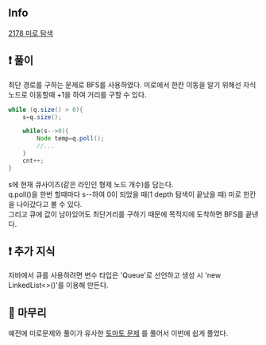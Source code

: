 ## Info

<a href="https://www.acmicpc.net/problem/2178" rel="nofollow">2178 미로 탐색</a>

## ❗ 풀이

최단 경로를 구하는 문제로 BFS를 사용하였다.
미로에서 한칸 이동을 알기 위해선 자식 노드로 이동할때 +1을 하여 거리를 구할 수 있다.
```java
while (q.size() > 0){
    s=q.size();

    while(s-->0){
        Node temp=q.poll();
        //...
    }
    cnt++;
}
```
s에 현재 큐사이즈(같은 라인인 형제 노드 개수)를 담는다.<br/> 
q.poll()을 한번 할때마다 s--하여 0이 되었을 때(1 depth 탐색이 끝났을 때) 미로 한칸을 나아갔다고 볼 수 있다.
<br/>
그리고 큐에 값이 남아있어도 최단거리를 구하기 때문에 목적지에 도착하면 BFS를 끝낸다.
## ❗ 추가 지식

자바에서 큐를 사용하려면 변수 타입은 'Queue'로 선언하고 
생성 시 'new LinkedList<>()'를 이용해 만든다.

## 🙂 마무리

예전에 미로문제와 풀이가 유사한 
<a href="https://www.acmicpc.net/problem/7576" rel="nofollow">토마토 문제</a>
를 풀어서 이번에 쉽게 풀었다.
